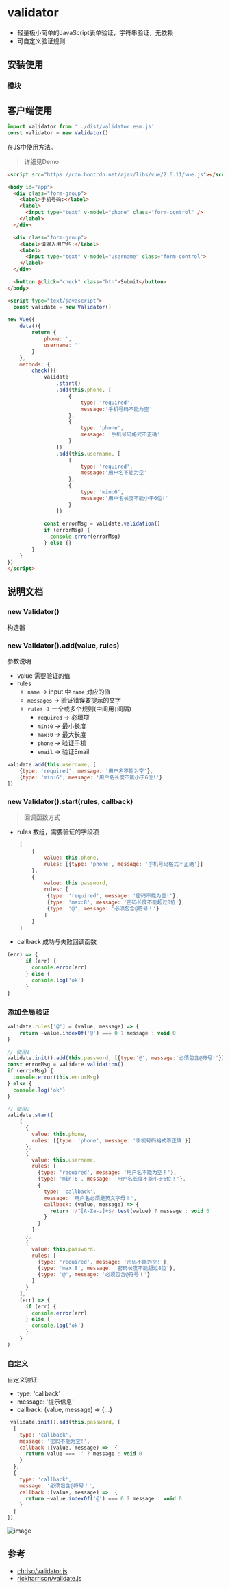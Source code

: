 # validator 
- 轻量极小简单的JavaScript表单验证，字符串验证，无依赖
- 可自定义验证规则

## 安装使用

### 模块

## 客户端使用

```js
import Validator from '../dist/validator.esm.js'
const validator = new Validator()
```

在JS中使用方法。
> 详细见Demo

```html
<script src="https://cdn.bootcdn.net/ajax/libs/vue/2.6.11/vue.js"></script>

<body id="app">
  <div class="form-group">
    <label>手机号码:</label>
    <label>
      <input type="text" v-model="phone" class="form-control" />
    </label>
  </div>

  <div class="form-group">
    <label>请输入用户名:</label>
    <label>
      <input type="text" v-model="username" class="form-control">
    </label>
  </div>

  <button @click="check" class="btn">Submit</button>
</body>

<script type="text/javascript">
  const validate = new Validator()
  
new Vue({
    data(){
        return {
            phone:'',
            username: ''
        }
    },
    methods: {
        check(){
            validate
                .start()
                .add(this.phone, [
                    {
                        type: 'required',
                        message:'手机号码不能为空'
                    },
                    {
                        type: 'phone',
                        message: '手机号码格式不正确'
                    }
                ])
                .add(this.username, [
                    {
                        type: 'required',
                        message:'用户名不能为空'
                    },
                    {
                        type: 'min:6',
                        message:'用户名长度不能小于6位!'
                    }
                ])
            
            const errorMsg = validate.validation()
            if (errorMsg) {
              console.error(errorMsg)
            } else {}
        }
    }
})
</script>
```

## 说明文档

### new Validator() 
构造器

### new Validator().add(value, rules)
参数说明
- value 需要验证的值
- rules
    - `name` -> input 中 `name` 对应的值
    - `messages` -> 验证错误要提示的文字
    - `rules` -> 一个或多个规则(中间用`|`间隔)
        - `required` -> 必填项
        - `min:0` -> 最小长度
        - `max:0` -> 最大长度
        - `phone` -> 验证手机
        - `email` -> 验证Email
        
```js
validate.add(this.username, [
    {type: 'required', message: '用户名不能为空'},
    {type: 'min:6', message: '用户名长度不能小于6位!'}
])
```

### new Validator().start(rules, callback)
> 回调函数方式

- rules 数组，需要验证的字段项
```js
    [
        {
            value: this.phone,
            rules: [{type: 'phone', message: '手机号码格式不正确'}]
        },
        {
            value: this.password,
            rules: [
             {type: 'required', message: '密码不能为空!'},
             {type: 'max:8', message: '密码长度不能超过8位'},
             {type: '@', message: '必须包含@符号！'}
            ]
        }
    ]
```

- callback 成功与失败回调函数
```js
(err) => {
      if (err) {
        console.error(err)
      } else {
        console.log('ok')
      }
}
```

### 添加全局验证
```js
validate.rules['@'] = (value, message) => {
    return ~value.indexOf('@') === 0 ? message : void 0
}

// 使用1
validate.init().add(this.password, [{type:'@', message:'必须包含@符号!'}])
const errorMsg = validate.validation()
if (errorMsg) {
  console.error(this.errorMsg)
} else {
  console.log('ok')
}

// 使用2
validate.start(
    [
      {
        value: this.phone,
        rules: [{type: 'phone', message: '手机号码格式不正确'}]
      },
      {
        value: this.username,
        rules: [
          {type: 'required', message: '用户名不能为空！'},
          {type: 'min:6', message: '用户名长度不能小于6位！'},
          {
            type: 'callback',
            message: '用户名必须是英文字母！',
            callback: (value, message) => {
              return !/^[A-Za-z]+$/.test(value) ? message : void 0
            }
          }
        ]
      },
      {
        value: this.password,
        rules: [
          {type: 'required', message: '密码不能为空!'},
          {type: 'max:8', message: '密码长度不能超过8位'},
          {type: '@', message: '必须包含@符号！'}
        ]
      }
    ],
    (err) => {
      if (err) {
        console.error(err)
      } else {
        console.log('ok')
      }
    }
)

```


### 自定义
自定义验证:
- type: 'callback'
- message: '提示信息'
- callback: (value, message) => {...}
```js
 validate.init().add(this.password, [
  {
    type: 'callback',
    message: '密码不能为空!',
    callback :(value, message) =>  {
      return value === '' ? message : void 0
    }
  },
  {
    type: 'callback',
    message: '必须包含@符号！',
    callback :(value, message) =>  {
      return ~value.indexOf('@') === 0 ? message : void 0
    }
  }
])
```

![image](validator.jpg)

## 参考
- [chriso/validator.js](https://github.com/chriso/validator.js)
- [rickharrison/validate.js](https://github.com/rickharrison/validate.js)
